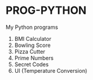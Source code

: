 # PROG-PYTHON
My Python programs

1. BMI Calculator
2. Bowling Score
3. Pizza Cutter
4. Prime Numbers
5. Secret Codes
6. UI (Temperature Conversion)
